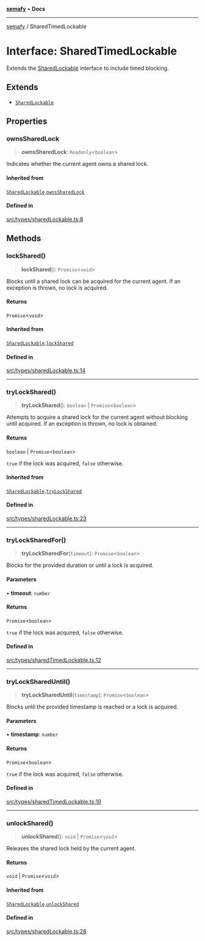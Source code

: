 [**semafy**](../README.md) • **Docs**

***

[semafy](../globals.md) / SharedTimedLockable

# Interface: SharedTimedLockable

Extends the [SharedLockable](SharedLockable.md) interface to include timed blocking.

## Extends

- [`SharedLockable`](SharedLockable.md)

## Properties

### ownsSharedLock

> **ownsSharedLock**: `Readonly`\<`boolean`\>

Indicates whether the current agent owns a shared lock.

#### Inherited from

[`SharedLockable`](SharedLockable.md).[`ownsSharedLock`](SharedLockable.md#ownssharedlock)

#### Defined in

[src/types/sharedLockable.ts:8](https://github.com/havelessbemore/semafy/blob/ca2cc9ffc3280184c354e01434b31848132e4954/src/types/sharedLockable.ts#L8)

## Methods

### lockShared()

> **lockShared**(): `Promise`\<`void`\>

Blocks until a shared lock can be acquired for the current
agent. If an exception is thrown, no lock is acquired.

#### Returns

`Promise`\<`void`\>

#### Inherited from

[`SharedLockable`](SharedLockable.md).[`lockShared`](SharedLockable.md#lockshared)

#### Defined in

[src/types/sharedLockable.ts:14](https://github.com/havelessbemore/semafy/blob/ca2cc9ffc3280184c354e01434b31848132e4954/src/types/sharedLockable.ts#L14)

***

### tryLockShared()

> **tryLockShared**(): `boolean` \| `Promise`\<`boolean`\>

Attempts to acquire a shared lock for the current agent
without blocking until acquired. If an exception
is thrown, no lock is obtained.

#### Returns

`boolean` \| `Promise`\<`boolean`\>

`true` if the lock was acquired, `false` otherwise.

#### Inherited from

[`SharedLockable`](SharedLockable.md).[`tryLockShared`](SharedLockable.md#trylockshared)

#### Defined in

[src/types/sharedLockable.ts:23](https://github.com/havelessbemore/semafy/blob/ca2cc9ffc3280184c354e01434b31848132e4954/src/types/sharedLockable.ts#L23)

***

### tryLockSharedFor()

> **tryLockSharedFor**(`timeout`): `Promise`\<`boolean`\>

Blocks for the provided duration or until a lock is acquired.

#### Parameters

• **timeout**: `number`

#### Returns

`Promise`\<`boolean`\>

`true` if the lock was acquired, `false` otherwise.

#### Defined in

[src/types/sharedTimedLockable.ts:12](https://github.com/havelessbemore/semafy/blob/ca2cc9ffc3280184c354e01434b31848132e4954/src/types/sharedTimedLockable.ts#L12)

***

### tryLockSharedUntil()

> **tryLockSharedUntil**(`timestamp`): `Promise`\<`boolean`\>

Blocks until the provided timestamp is reached or a lock is acquired.

#### Parameters

• **timestamp**: `number`

#### Returns

`Promise`\<`boolean`\>

`true` if the lock was acquired, `false` otherwise.

#### Defined in

[src/types/sharedTimedLockable.ts:19](https://github.com/havelessbemore/semafy/blob/ca2cc9ffc3280184c354e01434b31848132e4954/src/types/sharedTimedLockable.ts#L19)

***

### unlockShared()

> **unlockShared**(): `void` \| `Promise`\<`void`\>

Releases the shared lock held by the current agent.

#### Returns

`void` \| `Promise`\<`void`\>

#### Inherited from

[`SharedLockable`](SharedLockable.md).[`unlockShared`](SharedLockable.md#unlockshared)

#### Defined in

[src/types/sharedLockable.ts:28](https://github.com/havelessbemore/semafy/blob/ca2cc9ffc3280184c354e01434b31848132e4954/src/types/sharedLockable.ts#L28)
